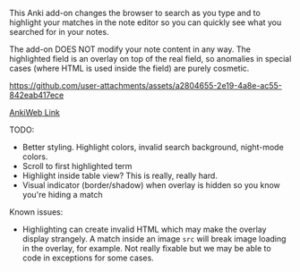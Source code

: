 This Anki add-on changes the browser to search as you type and to highlight your matches in the note editor so you can quickly see what you searched for in your notes.

The add-on DOES NOT modify your note content in any way. The highlighted field is an overlay on top of the real field, so anomalies in special cases (where HTML is used inside the field) are purely cosmetic.



https://github.com/user-attachments/assets/a2804655-2e19-4a8e-ac55-842eab417ece



[AnkiWeb Link](https://ankiweb.net/shared/info/1057317630)

TODO:
- Better styling. Highlight colors, invalid search background, night-mode colors.
- Scroll to first highlighted term
- Highlight inside table view? This is really, really hard.
- Visual indicator (border/shadow) when overlay is hidden so you know you're hiding a match

Known issues:
- Highlighting can create invalid HTML which may make the overlay display strangely. A match inside an image `src` will break image loading in the overlay, for example. Not really fixable but we may be able to code in exceptions for some cases.
